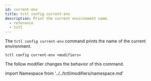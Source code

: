 ```yaml
---
id: current-env
title: tctl config current-env
description: Print the current environment name.
  - reference
  - tctl
---
```


The `tctl config current-env` command prints the name of the current environment.

`tctl config current-env <modifiers>`

The follow modifier changes the behavior of this command.

<!--Namespace-->

import Namespace from '../../tctl/modifiers/namespace.md'

<Namespace />
